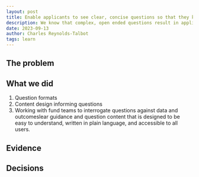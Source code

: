 ```yaml
---
layout: post
title: Enable applicants to see clear, concise questions so that they know what is expected of them
description: We know that complex, open ended questions result in applicants throwing the kitchen sink at applications, spending lots of time and resource navigating application forms, writing convoluted answers and not doing their applications justice.
date: 2023-09-13
author: Charles Reynolds-Talbot
tags: learn
---
```


## The problem

## What we did
1. Question formats
2. Content design informing questions
3. Working with fund teams to interrogate questions against data and outcomeslear guidance and question content that is designed to be easy to understand, written in plain language, and accessible to all users.

## Evidence

## Decisions